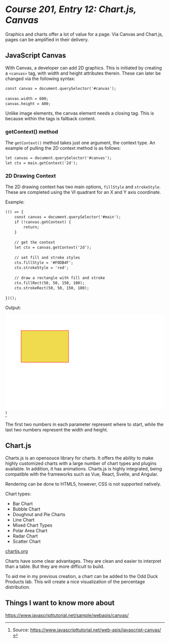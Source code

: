 # *Course 201, Entry 12:  Chart.js, Canvas*

Graphics and charts offer a lot of value for a page. Via Canvas and Chart.js, pages can be amplified in their delivery. 

## JavaScript Canvas

With Canvas, a developer can add 2D graphics. This is initiated by creating a `<canvas>` tag, with width and height attributes therein. These can later be changed via the following syntax:

```
const canvas = document.querySelector('#canvas');

canvas.width = 600;
canvas.height = 400;
```

Unlike image elements, the canvas element needs a closing tag. This is because within the tags is fallback content.

### getContext() method

The `getContext()` method takes just one argument, the context type. An example of pulling the 2D context method is as follows:

```
let canvas = document.querySelector('#canvas');
let ctx = main.getContext('2d');
```

### 2D Drawing Context 

The 2D drawing context has two main options, `fillStyle` and `strokeStyle`. These are completed using the VI quadrant for an X and Y axis coordinate.

Example: 

```
(() => {
    const canvas = document.querySelector('#main');
    if (!canvas.getContext) {
        return;
    }

    // get the context
    let ctx = canvas.getContext('2d');

    // set fill and stroke styles
    ctx.fillStyle = '#F0DB4F';
    ctx.strokeStyle = 'red';

    // draw a rectangle with fill and stroke
    ctx.fillRect(50, 50, 150, 100);
    ctx.strokeRect(50, 50, 150, 100);

})();
```
Output: 

![2D Canvas Draw example](/canvasdraw.png)[^1]

The first two numbers in each parameter represent where to start, while the last two numbers represent the width and height.

## Chart.js

Charts.js is an opensouce library for charts. It offers the ability to make highly customized charts with a large number of chart types and plugins available. In addition, it has animations. Charts.js is highly integrated, being compatible with the frameworks such as  Vue, React, Svelte, and Angular.

Rendering can be done to HTML5, however, CSS is not supported natively.


Chart types:

+ Bar Chart
+ Bubble Chart
+ Doughnut and Pie Charts
+ Line Chart
+ Mixed Chart Types
+ Polar Area Chart
+ Radar Chart
+ Scatter Chart

[chartjs.org](https://www.chartjs.org/docs/latest/)

Charts have some clear advantages. They are clean and easier to interpret than a table. But they are more difficult to build.

To aid me in my previous creation, a chart can be added to the Odd Duck Products lab. This will create a nice visualization of the percentage distribution.

## Things I want to know more about


[^1]: Source: https://www.javascripttutorial.net/web-apis/javascript-canvas/

https://www.javascripttutorial.net/sample/webapis/canvas/